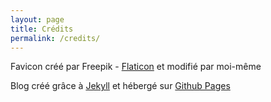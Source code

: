 ```yaml
---
layout: page
title: Crédits
permalink: /credits/
---
```


Favicon créé par Freepik - <a href="https://www.flaticon.com/free-icons">Flaticon</a> et modifié par moi-même

Blog créé grâce à <a href="http://jekyllrb.com/">Jekyll</a> et hébergé sur <a href="https://pages.github.com/">Github Pages</a>
